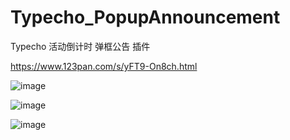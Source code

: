# Typecho_PopupAnnouncement
Typecho 活动倒计时 弹框公告 插件

https://www.123pan.com/s/yFT9-On8ch.html

![image](https://github.com/dylanbai8/Typecho_PopupAnnouncement/assets/26950227/c2f332d2-8aa6-4e4e-b72c-6c2d5ef5ffdc)

![image](https://github.com/dylanbai8/Typecho_PopupAnnouncement/assets/26950227/a32f99e8-1f8f-49a6-82b1-1289a7f3f8bb)

![image](https://github.com/dylanbai8/Typecho_PopupAnnouncement/assets/26950227/9bbd7cc4-72b7-4b77-b6cc-a9863e98cfc9)

